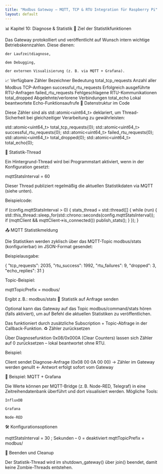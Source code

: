 ```yaml
---
title: "Modbus Gateway – MQTT, TCP & RTU Integration für Raspberry Pi"
layout: default
---
```


📊 Kapitel 10: Diagnose & Statistik
🧭 Ziel der Statistikfunktionen

Das Gateway protokolliert und veröffentlicht auf Wunsch intern wichtige Betriebskennzahlen. Diese dienen:

    der Laufzeitdiagnose,

    dem Debugging,

    der externen Visualisierung (z. B. via MQTT + Grafana).

📈 Verfügbare Zähler
Bezeichner	Bedeutung
total_tcp_requests	Anzahl aller Modbus TCP-Anfragen
successful_rtu_requests	Erfolgreich ausgeführte RTU-Anfragen
failed_rtu_requests	Fehlgeschlagene RTU-Kommunikationen
total_dropped	Abgelehnte/verlorene Verbindungen
total_echo	Lokal beantwortete Echo-Funktionsaufrufe
🧮 Datenstruktur im Code

Diese Zähler sind als std::atomic<uint64_t> deklariert, um Thread-Sicherheit bei gleichzeitiger Verarbeitung zu gewährleisten:

std::atomic<uint64_t> total_tcp_requests{0};
std::atomic<uint64_t> successful_rtu_requests{0};
std::atomic<uint64_t> failed_rtu_requests{0};
std::atomic<uint64_t> total_dropped{0};
std::atomic<uint64_t> total_echo{0};

🔁 Statistik-Thread

Ein Hintergrund-Thread wird bei Programmstart aktiviert, wenn in der Konfiguration gesetzt:

mqttStatsInterval = 60

Dieser Thread publiziert regelmäßig die aktuellen Statistikdaten via MQTT (siehe unten).

Beispielcode:

if (config.mqttStatsInterval > 0)
{
    stats_thread = std::thread([] {
        while (run)
        {
            std::this_thread::sleep_for(std::chrono::seconds(config.mqttStatsInterval));
            if (mqttClient && mqttClient->is_connected())
                publish_stats();
        }
    });
}

📤 MQTT Statistikmeldung

Die Statistiken werden zyklisch über das MQTT-Topic modbus/stats (konfigurierbar) im JSON-Format gesendet:

Beispielausgabe:

{
  "tcp_requests": 2035,
  "rtu_success": 1992,
  "rtu_failures": 9,
  "dropped": 3,
  "echo_replies": 31
}

Topic-Beispiel:

mqttTopicPrefix = modbus/

Ergibt z. B.: modbus/stats
📮 Statistik auf Anfrage senden

Optional kann das Gateway auf das Topic modbus/command/stats hören (falls aktiviert), um auf Befehl die aktuellen Statistiken zu veröffentlichen.

Das funktioniert durch zusätzliche Subscription + Topic-Abfrage in der Callback-Funktion.
♻️ Zähler zurücksetzen

Über Diagnosefunktion 0x08/0x000A (Clear Counters) lassen sich Zähler auf 0 zurücksetzen – lokal beantwortet ohne RTU.

Beispiel:

Client sendet Diagnose-Anfrage (0x08 00 0A 00 00)
→ Zähler im Gateway werden genullt
← Antwort erfolgt sofort vom Gateway

🧪 Beispiel: MQTT + Grafana

Die Werte können per MQTT-Bridge (z. B. Node-RED, Telegraf) in eine Zeitreihendatenbank überführt und dort visualisiert werden.
Mögliche Tools:

    InfluxDB

    Grafana

    Node-RED

🛠️ Konfigurationsoptionen

mqttStatsInterval = 30        ; Sekunden – 0 = deaktiviert
mqttTopicPrefix = modbus/

🧼 Beenden und Cleanup

Der Statistik-Thread wird im shutdown_gateway() über join() beendet, damit keine Zombie-Threads entstehen.

